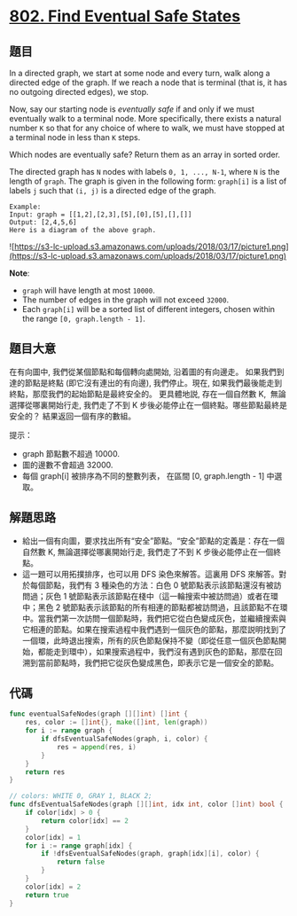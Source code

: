 # [802. Find Eventual Safe States](https://leetcode.com/problems/find-eventual-safe-states/)



## 題目

In a directed graph, we start at some node and every turn, walk along a directed edge of the graph. If we reach a node that is terminal (that is, it has no outgoing directed edges), we stop.

Now, say our starting node is *eventually safe* if and only if we must eventually walk to a terminal node. More specifically, there exists a natural number `K` so that for any choice of where to walk, we must have stopped at a terminal node in less than `K` steps.

Which nodes are eventually safe? Return them as an array in sorted order.

The directed graph has `N` nodes with labels `0, 1, ..., N-1`, where `N` is the length of `graph`. The graph is given in the following form: `graph[i]` is a list of labels `j` such that `(i, j)` is a directed edge of the graph.

```
Example:
Input: graph = [[1,2],[2,3],[5],[0],[5],[],[]]
Output: [2,4,5,6]
Here is a diagram of the above graph.
```

![https://s3-lc-upload.s3.amazonaws.com/uploads/2018/03/17/picture1.png](https://s3-lc-upload.s3.amazonaws.com/uploads/2018/03/17/picture1.png)

**Note**:

- `graph` will have length at most `10000`.
- The number of edges in the graph will not exceed `32000`.
- Each `graph[i]` will be a sorted list of different integers, chosen within the range `[0, graph.length - 1]`.

## 題目大意

在有向圖中, 我們從某個節點和每個轉向處開始, 沿着圖的有向邊走。 如果我們到達的節點是終點 (即它沒有連出的有向邊), 我們停止。現在, 如果我們最後能走到終點，那麼我們的起始節點是最終安全的。 更具體地説, 存在一個自然數 K,  無論選擇從哪裏開始行走, 我們走了不到 K 步後必能停止在一個終點。哪些節點最終是安全的？ 結果返回一個有序的數組。

提示：

- graph 節點數不超過 10000.
- 圖的邊數不會超過 32000.
- 每個 graph[i] 被排序為不同的整數列表， 在區間 [0, graph.length - 1] 中選取。


## 解題思路

- 給出一個有向圖，要求找出所有“安全”節點。“安全”節點的定義是：存在一個自然數 K, 無論選擇從哪裏開始行走, 我們走了不到 K 步後必能停止在一個終點。
- 這一題可以用拓撲排序，也可以用 DFS 染色來解答。這裏用 DFS 來解答。對於每個節點，我們有 3 種染色的方法：白色 0 號節點表示該節點還沒有被訪問過；灰色 1 號節點表示該節點在棧中（這一輪搜索中被訪問過）或者在環中；黑色 2 號節點表示該節點的所有相連的節點都被訪問過，且該節點不在環中。當我們第一次訪問一個節點時，我們把它從白色變成灰色，並繼續搜索與它相連的節點。如果在搜索過程中我們遇到一個灰色的節點，那麼説明找到了一個環，此時退出搜索，所有的灰色節點保持不變（即從任意一個灰色節點開始，都能走到環中），如果搜索過程中，我們沒有遇到灰色的節點，那麼在回溯到當前節點時，我們把它從灰色變成黑色，即表示它是一個安全的節點。

## 代碼

```go
func eventualSafeNodes(graph [][]int) []int {
	res, color := []int{}, make([]int, len(graph))
	for i := range graph {
		if dfsEventualSafeNodes(graph, i, color) {
			res = append(res, i)
		}
	}
	return res
}

// colors: WHITE 0, GRAY 1, BLACK 2;
func dfsEventualSafeNodes(graph [][]int, idx int, color []int) bool {
	if color[idx] > 0 {
		return color[idx] == 2
	}
	color[idx] = 1
	for i := range graph[idx] {
		if !dfsEventualSafeNodes(graph, graph[idx][i], color) {
			return false
		}
	}
	color[idx] = 2
	return true
}
```